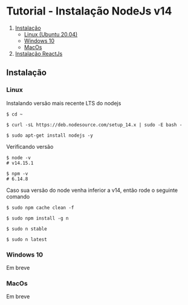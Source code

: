 # Tutorial - Instalação NodeJs v14

1. [Instalação](#instalação)
   - [Linux (Ubuntu 20.04)](#linux)
   - [Windows 10](#windows-10)
   - [MacOs](#macos)
2. [Instalação ReactJs](https://github.com/lifuesc/minicurso-blockchain/tree/main/Ferramentas/reactjs)

## Instalação

### Linux

Instalando versão mais recente LTS do nodejs

```shellscript
$ cd ~

$ curl -sL https://deb.nodesource.com/setup_14.x | sudo -E bash -
​
$ sudo apt-get install nodejs -y
```

Verificando versão

```shellscript
$ node -v
# v14.15.1

$ npm -v
# 6.14.8
```

Caso sua versão do node venha inferior a v14, então rode o seguinte comando

```shellscript
$ sudo npm cache clean -f

$ sudo npm install -g n

$ sudo n stable

$ sudo n latest
```

### Windows 10

Em breve

### MacOs

Em breve
